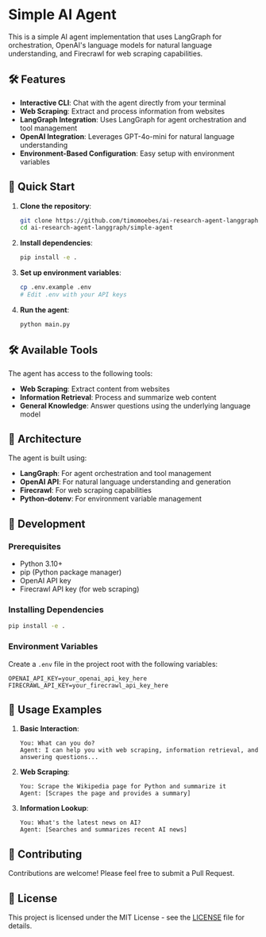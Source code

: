 # Simple AI Agent

This is a simple AI agent implementation that uses LangGraph for orchestration, OpenAI's language models for natural language understanding, and Firecrawl for web scraping capabilities.

## 🛠️ Features

- **Interactive CLI**: Chat with the agent directly from your terminal
- **Web Scraping**: Extract and process information from websites
- **LangGraph Integration**: Uses LangGraph for agent orchestration and tool management
- **OpenAI Integration**: Leverages GPT-4o-mini for natural language understanding
- **Environment-Based Configuration**: Easy setup with environment variables

## 🚀 Quick Start

1. **Clone the repository**:
   ```bash
   git clone https://github.com/timomoebes/ai-research-agent-langgraph.git
   cd ai-research-agent-langgraph/simple-agent
   ```

2. **Install dependencies**:
   ```bash
   pip install -e .
   ```

3. **Set up environment variables**:
   ```bash
   cp .env.example .env
   # Edit .env with your API keys
   ```

4. **Run the agent**:
   ```bash
   python main.py
   ```

## 🛠️ Available Tools

The agent has access to the following tools:

- **Web Scraping**: Extract content from websites
- **Information Retrieval**: Process and summarize web content
- **General Knowledge**: Answer questions using the underlying language model

## 🧩 Architecture

The agent is built using:

- **LangGraph**: For agent orchestration and tool management
- **OpenAI API**: For natural language understanding and generation
- **Firecrawl**: For web scraping capabilities
- **Python-dotenv**: For environment variable management

## 🔄 Development

### Prerequisites

- Python 3.10+
- pip (Python package manager)
- OpenAI API key
- Firecrawl API key (for web scraping)

### Installing Dependencies

```bash
pip install -e .
```

### Environment Variables

Create a `.env` file in the project root with the following variables:

```
OPENAI_API_KEY=your_openai_api_key_here
FIRECRAWL_API_KEY=your_firecrawl_api_key_here
```

## 📝 Usage Examples

1. **Basic Interaction**:
   ```
   You: What can you do?
   Agent: I can help you with web scraping, information retrieval, and answering questions...
   ```

2. **Web Scraping**:
   ```
   You: Scrape the Wikipedia page for Python and summarize it
   Agent: [Scrapes the page and provides a summary]
   ```

3. **Information Lookup**:
   ```
   You: What's the latest news on AI?
   Agent: [Searches and summarizes recent AI news]
   ```

## 🤝 Contributing

Contributions are welcome! Please feel free to submit a Pull Request.

## 📄 License

This project is licensed under the MIT License - see the [LICENSE](LICENSE) file for details.
